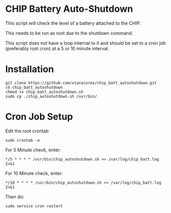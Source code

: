 CHIP Battery Auto-Shutdown
============================

This script will check the level of a battery attached to the CHIP.

This needs to be run as root due to the shutdown command.

This script does not have a loop internal to it and should be set to a cron job (preferably root cron) at a 5 or 10 minute interval.

# Installation

  ```
  git clone https://github.com/xtacocorex/chip_batt_autoshutdown.git
  cd chip_batt_autoshutdown
  chmod +x chip_batt_autoshutdown.sh
  sudo cp ./chip_autoshutdown.sh /usr/bin/
  ```

# Cron Job Setup

Edit the root crontab

  ```
  sudo crontab -e
  ```

For 5 Minute check, enter:

  ```
  */5 * * * * /usr/bin/chip_autoshutdown.sh >> /var/log/chip_batt.log 2>&1
  ```

For 10 Minute check, enter:

  ```
  */10 * * * * /usr/bin/chip_autoshutdown.sh >> /var/log/chip_batt.log 2>&1
  ```

Then do:

  ```
  sudo service cron restart
  ```


